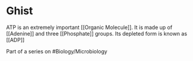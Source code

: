 # Ghist
ATP is an extremely important [[Organic Molecule]]. It is made up of [[Adenine]] and three [[Phosphate]] groups. Its depleted form is known as [[ADP]]

Part of a series on #Biology/Microbiology 